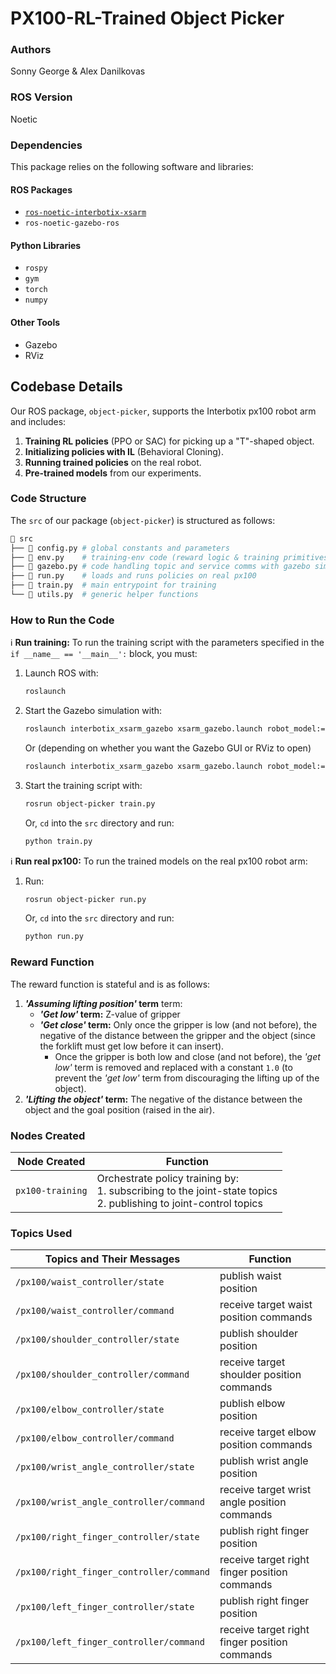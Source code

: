 # PX100-RL-Trained Object Picker

### Authors
Sonny George & Alex Danilkovas

### ROS Version
Noetic

### Dependencies 
This package relies on the following software and libraries: 
#### ROS Packages 
- [`ros-noetic-interbotix-xsarm`](https://docs.trossenrobotics.com/interbotix_xsarms_docs/ros_interface/ros1/software_setup.html#amd64-architecture)
- `ros-noetic-gazebo-ros` 
#### Python Libraries 
- `rospy` 
- `gym`
- `torch`
-  `numpy` 
#### Other Tools 
- Gazebo
- RViz

## Codebase Details

Our ROS package, `object-picker`, supports the Interbotix px100 robot arm and includes:

1. **Training RL policies** (PPO or SAC) for picking up a "T"-shaped object.
2. **Initializing policies with IL** (Behavioral Cloning).
3. **Running trained policies** on the real robot.
4. **Pre-trained models** from our experiments.

### Code Structure

The `src` of our package (`object-picker`) is structured as follows:

```python
📁 src
├── 📄 config.py # global constants and parameters
├── 📄 env.py    # training-env code (reward logic & training primitives)
├── 📄 gazebo.py # code handling topic and service comms with gazebo sim
├── 📄 run.py    # loads and runs policies on real px100
├── 📄 train.py  # main entrypoint for training
└── 📄 utils.py  # generic helper functions
```

### How to Run the Code

ℹ️ **Run training:** To run the training script with the parameters specified in the `if __name__ == '__main__':` block, you must:

1. Launch ROS with:
    ```bash
    roslaunch
    ```
2. Start the Gazebo simulation with:
    ```bash
    roslaunch interbotix_xsarm_gazebo xsarm_gazebo.launch robot_model:=px100 use_position_controllers:=true gui:=false use_rviz:=true
    ```
    Or (depending on whether you want the Gazebo GUI or RViz to open)
    ```bash
    roslaunch interbotix_xsarm_gazebo xsarm_gazebo.launch robot_model:=px100 use_position_controllers:=true gui:=true
    ```
3. Start the training script with:
    ```bash
    rosrun object-picker train.py
    ```
    Or, `cd` into the `src` directory and run:
    ```bash
    python train.py
    ```


ℹ️ **Run real px100:** To run the trained models on the real px100 robot arm:

1. Run:
    ```bash
    rosrun object-picker run.py
    ```
    Or, `cd` into the `src` directory and run:
    ```bash
    python run.py
    ```

### Reward Function

The reward function is stateful and is as follows:

1. **_'Assuming lifting position'_ term** term:
    - **_'Get low'_ term:** Z-value of gripper
    - **_'Get close'_ term:** Only once the gripper is low (and not before), the negative of the distance between the gripper and the object (since the forklift must get low before it can insert).
        - Once the gripper is both low and close (and not before), the _'get low'_ term is removed and replaced with a constant `1.0` (to prevent the _'get low'_ term from discouraging the lifting up of the object).
2. **_'Lifting the object'_ term:** The negative of the distance between the object and the goal position (raised in the air).

### Nodes Created

| Node Created | Function |
| --- | --- |
| `px100-training` | Orchestrate policy training by:<br>1. subscribing to the joint-state topics<br>2. publishing to joint-control topics |

### Topics Used

| Topics and Their Messages | Function |
| --- | --- |
| `/px100/waist_controller/state` | publish waist position |
| `/px100/waist_controller/command` | receive target waist position commands |
| `/px100/shoulder_controller/state` | publish shoulder position |
| `/px100/shoulder_controller/command` | receive target shoulder position commands |
| `/px100/elbow_controller/state` | publish elbow position |
| `/px100/elbow_controller/command` | receive target elbow position commands |
| `/px100/wrist_angle_controller/state` | publish wrist angle position |
| `/px100/wrist_angle_controller/command` | receive target wrist angle position commands |
| `/px100/right_finger_controller/state` | publish right finger position |
| `/px100/right_finger_controller/command` | receive target right finger position commands |
| `/px100/left_finger_controller/state` | publish right finger position |
| `/px100/left_finger_controller/command` | receive target right finger position commands |
